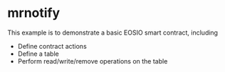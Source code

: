 # mrnotify

This example is to demonstrate a basic EOSIO smart contract, including

- Define contract actions
- Define a table
- Perform read/write/remove operations on the table
